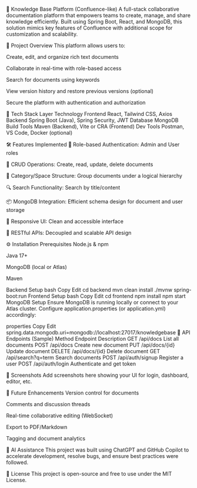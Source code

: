 🧠 Knowledge Base Platform (Confluence-like)
A full-stack collaborative documentation platform that empowers teams to create, manage, and share knowledge efficiently. Built using Spring Boot, React, and MongoDB, this solution mimics key features of Confluence with additional scope for customization and scalability.

🚀 Project Overview
This platform allows users to:

Create, edit, and organize rich text documents

Collaborate in real-time with role-based access

Search for documents using keywords

View version history and restore previous versions (optional)

Secure the platform with authentication and authorization

🔧 Tech Stack
Layer	Technology
Frontend	React, Tailwind CSS, Axios
Backend	Spring Boot (Java), Spring Security, JWT
Database	MongoDB
Build Tools	Maven (Backend), Vite or CRA (Frontend)
Dev Tools	Postman, VS Code, Docker (optional)

🛠️ Features Implemented
🔐 Role-based Authentication: Admin and User roles

📄 CRUD Operations: Create, read, update, delete documents

📁 Category/Space Structure: Group documents under a logical hierarchy

🔍 Search Functionality: Search by title/content

📦 MongoDB Integration: Efficient schema design for document and user storage

📑 Responsive UI: Clean and accessible interface

📜 RESTful APIs: Decoupled and scalable API design

⚙️ Installation
Prerequisites
Node.js & npm

Java 17+

MongoDB (local or Atlas)

Maven

Backend Setup
bash
Copy
Edit
cd backend
mvn clean install
./mvnw spring-boot:run
Frontend Setup
bash
Copy
Edit
cd frontend
npm install
npm start
MongoDB Setup
Ensure MongoDB is running locally or connect to your Atlas cluster. Configure application.properties (or application.yml) accordingly:

properties
Copy
Edit
spring.data.mongodb.uri=mongodb://localhost:27017/knowledgebase
🧪 API Endpoints (Sample)
Method	Endpoint	Description
GET	/api/docs	List all documents
POST	/api/docs	Create new document
PUT	/api/docs/{id}	Update document
DELETE	/api/docs/{id}	Delete document
GET	/api/search?q=term	Search documents
POST	/api/auth/signup	Register a user
POST	/api/auth/login	Authenticate and get token

📸 Screenshots
Add screenshots here showing your UI for login, dashboard, editor, etc.

🧠 Future Enhancements
Version control for documents

Comments and discussion threads

Real-time collaborative editing (WebSocket)

Export to PDF/Markdown

Tagging and document analytics

🤖 AI Assistance
This project was built using ChatGPT and GitHub Copilot to accelerate development, resolve bugs, and ensure best practices were followed.

📄 License
This project is open-source and free to use under the MIT License.
